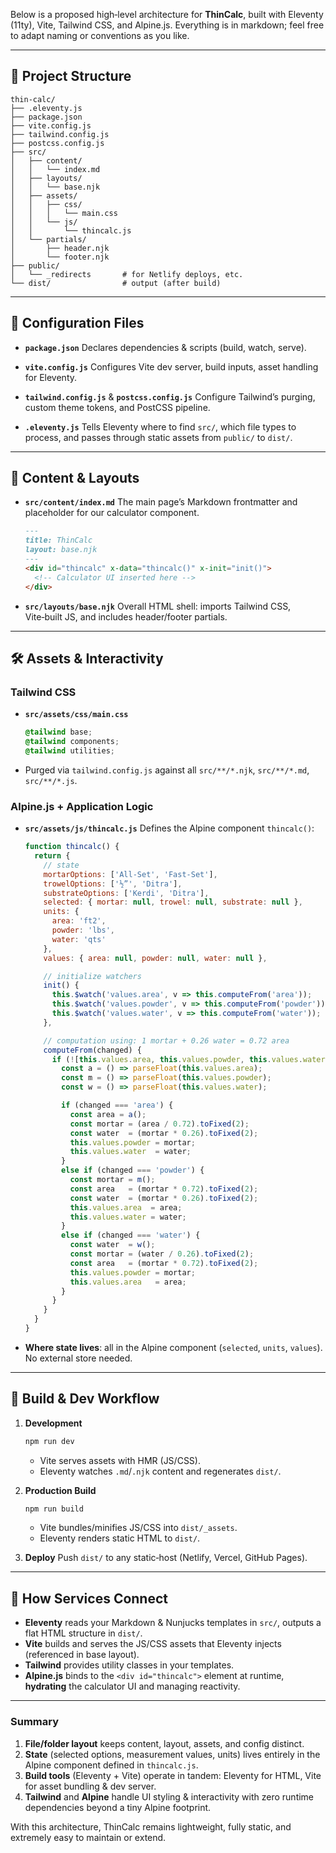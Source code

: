 Below is a proposed high‑level architecture for **ThinCalc**, built with Eleventy (11ty), Vite, Tailwind CSS, and Alpine.js. Everything is in markdown; feel free to adapt naming or conventions as you like.

---

## 📂 Project Structure

```
thin‑calc/
├── .eleventy.js
├── package.json
├── vite.config.js
├── tailwind.config.js
├── postcss.config.js
├── src/
│   ├── content/
│   │   └── index.md
│   ├── layouts/
│   │   └── base.njk
│   ├── assets/
│   │   ├── css/
│   │   │   └── main.css
│   │   └── js/
│   │       └── thincalc.js
│   └── partials/
│       ├── header.njk
│       └── footer.njk
├── public/
│   └── _redirects       # for Netlify deploys, etc.
└── dist/                # output (after build)
```

---

## 🔧 Configuration Files

* **`package.json`**
  Declares dependencies & scripts (build, watch, serve).

* **`vite.config.js`**
  Configures Vite dev server, build inputs, asset handling for Eleventy.

* **`tailwind.config.js`** & **`postcss.config.js`**
  Configure Tailwind’s purging, custom theme tokens, and PostCSS pipeline.

* **`.eleventy.js`**
  Tells Eleventy where to find `src/`, which file types to process, and passes through static assets from `public/` to `dist/`.

---

## 📄 Content & Layouts

* **`src/content/index.md`**
  The main page’s Markdown frontmatter and placeholder for our calculator component.

  ```markdown
  ---
  title: ThinCalc
  layout: base.njk
  ---
  <div id="thincalc" x-data="thincalc()" x-init="init()">
    <!-- Calculator UI inserted here -->
  </div>
  ```

* **`src/layouts/base.njk`**
  Overall HTML shell: imports Tailwind CSS, Vite‑built JS, and includes header/footer partials.

---

## 🛠️ Assets & Interactivity

### Tailwind CSS

* **`src/assets/css/main.css`**

  ```css
  @tailwind base;
  @tailwind components;
  @tailwind utilities;
  ```
* Purged via `tailwind.config.js` against all `src/**/*.njk`, `src/**/*.md`, `src/**/*.js`.

### Alpine.js + Application Logic

* **`src/assets/js/thincalc.js`**
  Defines the Alpine component `thincalc()`:

  ```js
  function thincalc() {
    return {
      // state
      mortarOptions: ['All-Set', 'Fast-Set'],
      trowelOptions: ['½”', 'Ditra'],
      substrateOptions: ['Kerdi', 'Ditra'],
      selected: { mortar: null, trowel: null, substrate: null },
      units: {
        area: 'ft2',
        powder: 'lbs',
        water: 'qts'
      },
      values: { area: null, powder: null, water: null },

      // initialize watchers
      init() {
        this.$watch('values.area', v => this.computeFrom('area'));
        this.$watch('values.powder', v => this.computeFrom('powder'));
        this.$watch('values.water', v => this.computeFrom('water'));
      },

      // computation using: 1 mortar + 0.26 water = 0.72 area
      computeFrom(changed) {
        if (![this.values.area, this.values.powder, this.values.water].includes(null)) {
          const a = () => parseFloat(this.values.area);
          const m = () => parseFloat(this.values.powder);
          const w = () => parseFloat(this.values.water);

          if (changed === 'area') {
            const area = a();
            const mortar = (area / 0.72).toFixed(2);
            const water  = (mortar * 0.26).toFixed(2);
            this.values.powder = mortar;
            this.values.water  = water;
          }
          else if (changed === 'powder') {
            const mortar = m();
            const area   = (mortar * 0.72).toFixed(2);
            const water  = (mortar * 0.26).toFixed(2);
            this.values.area  = area;
            this.values.water = water;
          }
          else if (changed === 'water') {
            const water  = w();
            const mortar = (water / 0.26).toFixed(2);
            const area   = (mortar * 0.72).toFixed(2);
            this.values.powder = mortar;
            this.values.area   = area;
          }
        }
      }
    }
  }
  ```
* **Where state lives**: all in the Alpine component (`selected`, `units`, `values`). No external store needed.

---

## 🚀 Build & Dev Workflow

1. **Development**

   ```bash
   npm run dev
   ```

   * Vite serves assets with HMR (JS/CSS).
   * Eleventy watches `.md`/`.njk` content and regenerates `dist/`.

2. **Production Build**

   ```bash
   npm run build
   ```

   * Vite bundles/minifies JS/CSS into `dist/_assets`.
   * Eleventy renders static HTML to `dist/`.

3. **Deploy**
   Push `dist/` to any static‑host (Netlify, Vercel, GitHub Pages).

---

## 🔗 How Services Connect

* **Eleventy** reads your Markdown & Nunjucks templates in `src/`, outputs a flat HTML structure in `dist/`.
* **Vite** builds and serves the JS/CSS assets that Eleventy injects (referenced in base layout).
* **Tailwind** provides utility classes in your templates.
* **Alpine.js** binds to the `<div id="thincalc">` element at runtime, **hydrating** the calculator UI and managing reactivity.

---

### Summary

1. **File/folder layout** keeps content, layout, assets, and config distinct.
2. **State** (selected options, measurement values, units) lives entirely in the Alpine component defined in `thincalc.js`.
3. **Build tools** (Eleventy + Vite) operate in tandem: Eleventy for HTML, Vite for asset bundling & dev server.
4. **Tailwind** and **Alpine** handle UI styling & interactivity with zero runtime dependencies beyond a tiny Alpine footprint.

With this architecture, ThinCalc remains lightweight, fully static, and extremely easy to maintain or extend.
